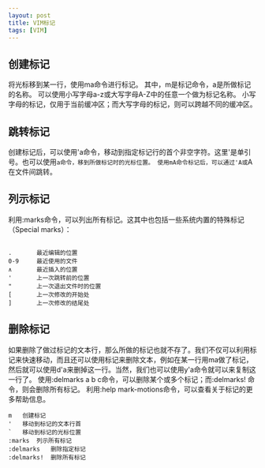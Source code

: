 ```yaml
---
layout: post
title: VIM标记
tags: [VIM]
---
```


## 创建标记

将光标移到某一行，使用ma命令进行标记。
其中，m是标记命令，a是所做标记的名称。
可以使用小写字母a-z或大写字母A-Z中的任意一个做为标记名称。
小写字母的标记，仅用于当前缓冲区；而大写字母的标记，则可以跨越不同的缓冲区。
<!-- more -->

## 跳转标记

创建标记后，可以使用'a命令，移动到指定标记行的首个非空字符。这里'是单引号。也可以使用`a命令，移到所做标记时的光标位置。
使用mA命令标记后，可以通过'A或`A在文件间跳转。

## 列示标记
利用:marks命令，可以列出所有标记。这其中也包括一些系统内置的特殊标记（Special marks）：

<img src="http://7j1zu0.com1.z0.glb.clouddn.com/vim-marks-1.jpg" alt="">

```
.   	最近编辑的位置
0-9  	最近使用的文件
∧   	最近插入的位置
'   	上一次跳转前的位置
"   	上一次退出文件时的位置
[   	上一次修改的开始处
]   	上一次修改的结尾处
```

## 删除标记

如果删除了做过标记的文本行，那么所做的标记也就不存了。我们不仅可以利用标记来快速移动，而且还可以使用标记来删除文本，例如在某一行用ma做了标记，然后就可以使用d'a来删掉这一行。当然，我们也可以使用y'a命令就可以来复制这一行了。
使用:delmarks a b c命令，可以删除某个或多个标记；而:delmarks! 命令，则会删除所有标记。
利用:help mark-motions命令，可以查看关于标记的更多帮助信息。

```
m	创建标记
'	移动到标记的文本行首
`	移动到标记的光标位置
:marks	列示所有标记
:delmarks	删除指定标记
:delmarks!	删除所有标记
```
